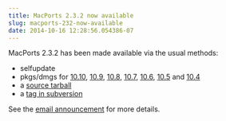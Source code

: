 ```yaml
---
title: MacPorts 2.3.2 now available
slug: macports-232-now-available
date: 2014-10-16 12:28:56.054386-07
---
```


MacPorts 2.3.2 has been made available via the usual methods:

* selfupdate
* pkgs/dmgs for [10.10](https://distfiles.macports.org/MacPorts/MacPorts-2.3.2-10.10-Yosemite.pkg "Yosemite pkg"), [10.9](https://distfiles.macports.org/MacPorts/MacPorts-2.3.2-10.9-Mavericks.pkg "Mavericks pkg"), [10.8](https://distfiles.macports.org/MacPorts/MacPorts-2.3.2-10.8-MountainLion.pkg "10.8 pkg"), [10.7](https://distfiles.macports.org/MacPorts/MacPorts-2.3.2-10.7-Lion.pkg "10.7 pkg"), [10.6](https://distfiles.macports.org/MacPorts/MacPorts-2.3.2-10.6-SnowLeopard.pkg "10.6 pkg"), [10.5](https://distfiles.macports.org/MacPorts/MacPorts-2.3.2-10.5-Leopard.dmg "10.5 DMG") and [10.4](https://distfiles.macports.org/MacPorts/MacPorts-2.3.2-10.4-Tiger.dmg "10.4 DMG")
* a [source tarball](https://www.macports.org/install.php#source)
* a [tag in subversion](https://svn.macports.org/repository/macports/tags/release_2_3_2)

See the [email announcement](https://lists.macosforge.org/pipermail/macports-announce/2014-October/000031.html) for more details.
